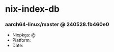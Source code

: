 # nix-index-db
### aarch64-linux/master @ 240528.fb460e0
- Nixpkgs: @[](https://github.com/NixOS/nixpkgs/commit/fb460e0ba0054cd73258bddb2af9e6e6d111bee6)
- Platform: 
- Date: 
